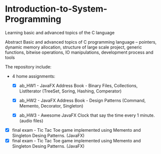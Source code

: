 # Introduction-to-System-Programming
Learning basic and advanced topics of the C language


Abstract
Basic and advanced topics of C programming language – pointers, dynamic
memory allocation, structure of large scale project, generic functions, bitwise operations, IO
manipulations, development process and tools



The repository include:

* 4 home assignments:
  - [x] ab_HW1 - JavaFX Address Book - Binary Files, Collections, ListIterator
        (TreeSet, Soring, Hashing, Comperator)
  - [x] ab_HW2 - JavaFX Address Book - Design Patterns (Command, Memento, Decorator, Singleton)
  - [x] ab_HW3 - Awesome JavaFX Clock that say the time every 1 minute. (audio files)
   

* [x] final exam - Tic Tac Toe game implemented using Memento and Singleton Desing Patterns. (JavaFX)
* [x] final exam - Tic Tac Toe game implemented using Memento and Singleton Desing Patterns. (JavaFX)
